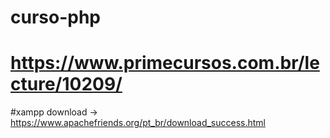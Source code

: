 # curso-php
# https://www.primecursos.com.br/lecture/10209/
#xampp download -> https://www.apachefriends.org/pt_br/download_success.html
